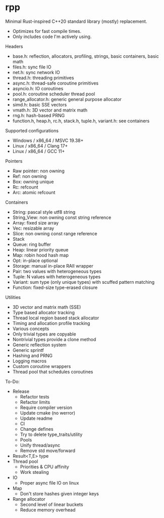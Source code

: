 # rpp

Minimal Rust-inspired C++20 standard library (mostly) replacement.

- Optimizes for fast compile times.
- Only includes code I'm actively using.

Headers
- base.h: reflection, allocators, profiling, strings, basic containers, basic math
- files.h: sync file IO
- net.h: sync network IO
- thread.h: threading primitives
- async.h: thread-safe coroutine primitives
- asyncio.h: IO coroutines
- pool.h: coroutine scheduler thread pool
- range_allocator.h: generic general purpose allocator
- simd.h: basic SSE vectors
- vmath.h: 3D vector and matrix math
- rng.h: hash-based PRNG
- function.h, heap.h, rc.h, stack.h, tuple.h, variant.h: see containers

Supported configurations
- Windows / x86_64 / MSVC 19.38+
- Linux / x86_64 / Clang 17+
- Linux / x86_64 / GCC 11+

Pointers
- Raw pointer: non owning
- Ref: non owning
- Box: owning unique
- Rc: refcount
- Arc: atomic refcount

Containers
- String: pascal style utf8 string
- String_View: non owning const string reference
- Array: fixed size array
- Vec: resizable array
- Slice: non owning const range reference
- Stack
- Queue: ring buffer
- Heap: linear priority queue
- Map: robin hood hash map
- Opt: in-place optional
- Storage: manual in-place RAII wrapper
- Pair: two values with heterogeneous types
- Tuple: N values with heterogeneous types
- Variant: sum type (only unique types) with scuffed pattern matching
- Function: fixed-size type-erased closure

Utilities
- 3D vector and matrix math (SSE)
- Type based allocator tracking
- Thread local region based stack allocator
- Timing and allocation profile tracking
- Various concepts
- Only trivial types are copyable
- Nontrivial types provide a clone method
- Generic reflection system
- Generic sprintf
- Hashing and PRNG
- Logging macros
- Custom coroutine wrappers
- Thread pool that schedules coroutines

To-Do:
- Release
    - Refactor tests
    - Refactor limits
    - Require compiler version
    - Update cmake (no werror)
    - Update readme
    - CI
    - Change defines
    - Try to delete type_traits/utility
    - Pools
    - Unify thread/async
    - Remove std move/forward
- Result<T,E> type
- Thread pool
    - Priorities & CPU affinity
    - Work stealing
- IO
    - Proper async file IO on linux
- Map
    - Don't store hashes given integer keys
- Range allocator
    - Second level of linear buckets
    - Reduce memory overhead
